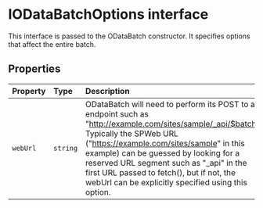 # IODataBatchOptions interface





This interface is passed to the ODataBatch constructor. It specifies options 
that affect the entire batch.




## Properties

| Property	   | Type	| Description|
|:-------------|:-------|:-----------|
|`webUrl`      | `string` | ODataBatch will need to perform its POST to an endpoint such as  "http://example.com/sites/sample/_api/$batch". Typically the SPWeb URL  ("https://example.com/sites/sample" in this example) can be guessed by  looking for a reserved URL segment such as "_api" in the first URL  passed to fetch(), but if not, the webUrl can be explicitly specified  using this option. |





